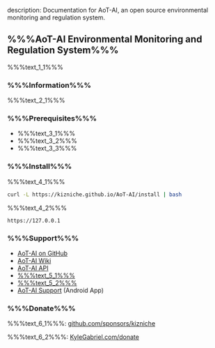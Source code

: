 description: Documentation for AoT-AI, an open source environmental monitoring and regulation system.

## %%%AoT-AI Environmental Monitoring and Regulation System%%%

%%%text_1_1%%%

### %%%Information%%%

%%%text_2_1%%%

### %%%Prerequisites%%%

*   %%%text_3_1%%%
*   %%%text_3_2%%%
*   %%%text_3_3%%%

### %%%Install%%%

%%%text_4_1%%%

```bash
curl -L https://kizniche.github.io/AoT-AI/install | bash
```

%%%text_4_2%%%

```
https://127.0.0.1
```

### %%%Support%%%

*   [AoT-AI on GitHub](https://github.com/kizniche/AoT-AI)
*   [AoT-AI Wiki](https://github.com/kizniche/AoT-AI/wiki)
*   [AoT-AI API](https://kizniche.github.io/AoT-AI/aot-ai-api.html)
*   [%%%text_5_1%%%](https://forum.radicaldiy.com)
*   [%%%text_5_2%%%](https://forum.radicaldiy.com/docs?category=23&tags=aot-ai)
*   [AoT-AI Support](https://play.google.com/store/apps/details?id=com.aot-ai.aot-aidocs) (Android App)

### %%%Donate%%%

%%%text_6_1%%%: [github.com/sponsors/kizniche](https://github.com/sponsors/kizniche)

%%%text_6_2%%%: [KyleGabriel.com/donate](https://kylegabriel.com/donate)
